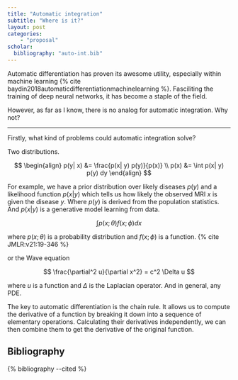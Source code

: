 ```yaml
---
title: "Automatic integration"
subtitle: "Where is it?"
layout: post
categories:
    - "proposal"
scholar:
  bibliography: "auto-int.bib"
---
```


Automatic differentiation has proven its awesome utility, especially within machine learning {% cite baydin2018automaticdifferentiationmachinelearning %}.
Fasciliting the training of deep neural networks, it has become a staple of the field.

However, as far as I know, there is no analog for automatic integration.
Why not?

***

<!-- uses / motivation -->

Firstly, what kind of problems could automatic integration solve?

<!-- bayesian -->
Two distributions.

$$
\begin{align}
p(y| x) &= \frac{p(x| y) p(y)}{p(x)} \\
p(x) &= \int p(x| y) p(y) dy
\end{align}
$$

For example, we have a prior distribution over likely diseases $p(y)$ and a likelihood function $p(x| y)$ which tells us how likely the observed MRI $x$ is given the disease $y$.
Where $p(y)$ is derived from the population statistics. And $p(x | y)$ is a generative model learning from data.
<!-- y= discrete variable. 1000 different potential diseases -->
<!-- y= continuous variable. how long are they likely to survive / how long until surgery is needed. measured in weeks. e.g 10.24 weeks. -->





$$
\int p(x; \theta) f(x; \phi) dx
$$

where $p(x; \theta)$ is a probability distribution and $f(x; \phi)$ is a function.
{% cite JMLR:v21:19-346 %}

or the Wave equation

$$
\frac{\partial^2 u}{\partial x^2} = c^2 \Delta u
$$

where $u$ is a function and $\Delta$ is the Laplacian operator.
And in general, any PDE.




<!-- what is AD? -->

The key to automatic differentiation is the chain rule.
It allows us to compute the derivative of a function by breaking it down into a sequence of elementary operations.
Calculating their derivatives independently, we can then combine them to get the derivative of the original function.




<!-- current state of integration tools -->



## Bibliography

{% bibliography --cited %}